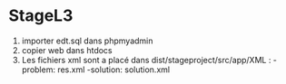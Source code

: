 # StageL3

 1. importer edt.sql dans phpmyadmin 
 2. copier web dans htdocs 
 3. Les fichiers xml sont a placé dans dist/stageproject/src/app/XML :
  -problem: res.xml
  -solution: solution.xml
 
